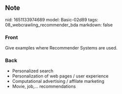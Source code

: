 ## Note
nid: 1651133974689
model: Basic-02d89
tags: 08_webcrawling_recommender_bda
markdown: false

### Front
Give examples where Recommender Systems are used.

### Back
<ul>
  <li>Personalized search
  <li>Personalization of web pages / user experience
  <li>Computational advertising / affilate marketing
  <li>Movie, job,... recommendations
</ul>

